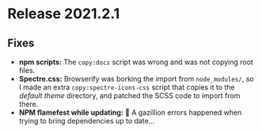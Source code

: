 # Release 2021.2.1

## Fixes

- **npm scripts:** The `copy:docs` script was wrong and was not copying root files.
- **Spectre.css:** Browserify was borking the import from `node_modules/`, so I made an extra `copy:spectre-icons-css` script that copies it to the _default theme_ directory, and patched the SCSS code to import from there.
- **NPM flamefest while updating:** 😤 A gazillion errors happened when trying to bring dependencies up to date... 
